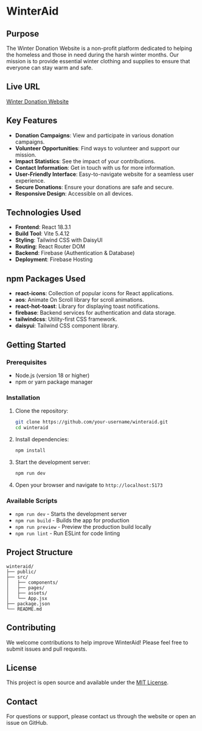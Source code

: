 # WinterAid

## Purpose

The Winter Donation Website is a non-profit platform dedicated to helping the homeless and those in need during the harsh winter months. Our mission is to provide essential winter clothing and supplies to ensure that everyone can stay warm and safe.

## Live URL

[Winter Donation Website](https://winteraid-donation.web.app/)

## Key Features

-   **Donation Campaigns**: View and participate in various donation campaigns.
-   **Volunteer Opportunities**: Find ways to volunteer and support our mission.
-   **Impact Statistics**: See the impact of your contributions.
-   **Contact Information**: Get in touch with us for more information.
-   **User-Friendly Interface**: Easy-to-navigate website for a seamless user experience.
-   **Secure Donations**: Ensure your donations are safe and secure.
-   **Responsive Design**: Accessible on all devices.

## Technologies Used

-   **Frontend**: React 18.3.1
-   **Build Tool**: Vite 5.4.12
-   **Styling**: Tailwind CSS with DaisyUI
-   **Routing**: React Router DOM
-   **Backend**: Firebase (Authentication & Database)
-   **Deployment**: Firebase Hosting

## npm Packages Used

-   **react-icons**: Collection of popular icons for React applications.
-   **aos**: Animate On Scroll library for scroll animations.
-   **react-hot-toast**: Library for displaying toast notifications.
-   **firebase**: Backend services for authentication and data storage.
-   **tailwindcss**: Utility-first CSS framework.
-   **daisyui**: Tailwind CSS component library.

## Getting Started

### Prerequisites

-   Node.js (version 18 or higher)
-   npm or yarn package manager

### Installation

1. Clone the repository:

    ```bash
    git clone https://github.com/your-username/winteraid.git
    cd winteraid
    ```

2. Install dependencies:

    ```bash
    npm install
    ```

3. Start the development server:

    ```bash
    npm run dev
    ```

4. Open your browser and navigate to `http://localhost:5173`

### Available Scripts

-   `npm run dev` - Starts the development server
-   `npm run build` - Builds the app for production
-   `npm run preview` - Preview the production build locally
-   `npm run lint` - Run ESLint for code linting

## Project Structure

```
winteraid/
├── public/
├── src/
│   ├── components/
│   ├── pages/
│   ├── assets/
│   └── App.jsx
├── package.json
└── README.md
```

## Contributing

We welcome contributions to help improve WinterAid! Please feel free to submit issues and pull requests.

## License

This project is open source and available under the [MIT License](LICENSE).

## Contact

For questions or support, please contact us through the website or open an issue on GitHub.

